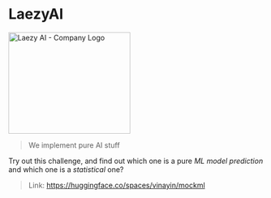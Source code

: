 # LaezyAI
<img src="https://github.com/user-attachments/assets/b75aa40d-792c-44a6-8723-a9bd3226c54a" alt="Laezy AI - Company Logo" width="240" height="200" />

> We implement pure AI stuff


Try out this challenge, and find out which one is a pure *ML model prediction* and which one is a *statistical* one?
>Link: https://huggingface.co/spaces/vinayin/mockml
